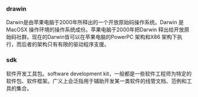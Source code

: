 
### drawin
Darwin是由苹果电脑于2000年所释出的一个开放原始码操作系统。Darwin 是MacOSX 操作环境的操作系统成份。苹果电脑于2000年把Darwin 释出给开放原始码社群。现在的Darwin皆可以在苹果电脑的PowerPC 架构和X86 架构下执行，而后者的架构只有有限的驱动程序支援。


### sdk
软件开发工具包。software development kit，一般都是一些软件工程师为特定的软件包、软件框架。广义上会泛指用于辅助开发某一类软件的线管文档、范例和工具的集合。
